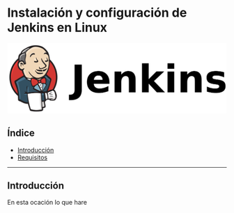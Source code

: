 # Instalación y configuración de Jenkins en Linux

<div align="center">
    <img src="../Imágenes/Instalación y configuración de Jenkins en Linux/Portada.png"/>
</div>

## Índice

- [Introducción]()
- [Requisitos]()

---

## Introducción

En esta ocación lo que hare